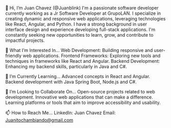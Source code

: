 👋 Hi, I’m Juan Chavez (@Juanblink)
I'm a passionate software developer currently working as a Jr Software Developer at GrupoLAN. I specialize in creating dynamic and responsive web applications, leveraging technologies like React, Angular, and Python. I have a strong background in user interface design and experience developing full-stack applications. I'm constantly seeking new opportunities to learn, grow, and contribute to impactful projects.

👀 What I’m Interested In...
Web Development: Building responsive and user-friendly web applications.
Frontend Frameworks: Exploring new tools and techniques in frameworks like React and Angular.
Backend Development: Enhancing my backend skills, particularly in Java and C#.

🌱 I’m Currently Learning...
Advanced concepts in React and Angular.
Backend development with Java Spring Boot, Node.js and C#.

💞️ I’m Looking to Collaborate On...
Open-source projects related to web development.
Innovative web applications that can make a difference.
Learning platforms or tools that aim to improve accessibility and usability.

📫 How to Reach Me...
LinkedIn: Juan Chavez
Email: Juanitochambiando@gmail.com

<!---
Juanblink/Juanblink is a ✨ special ✨ repository because its `README.md` (this file) appears on your GitHub profile.
You can click the Preview link to take a look at your changes.
--->
